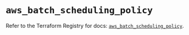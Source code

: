 # `aws_batch_scheduling_policy`

Refer to the Terraform Registry for docs: [`aws_batch_scheduling_policy`](https://registry.terraform.io/providers/hashicorp/aws/5.63.1/docs/resources/batch_scheduling_policy).
